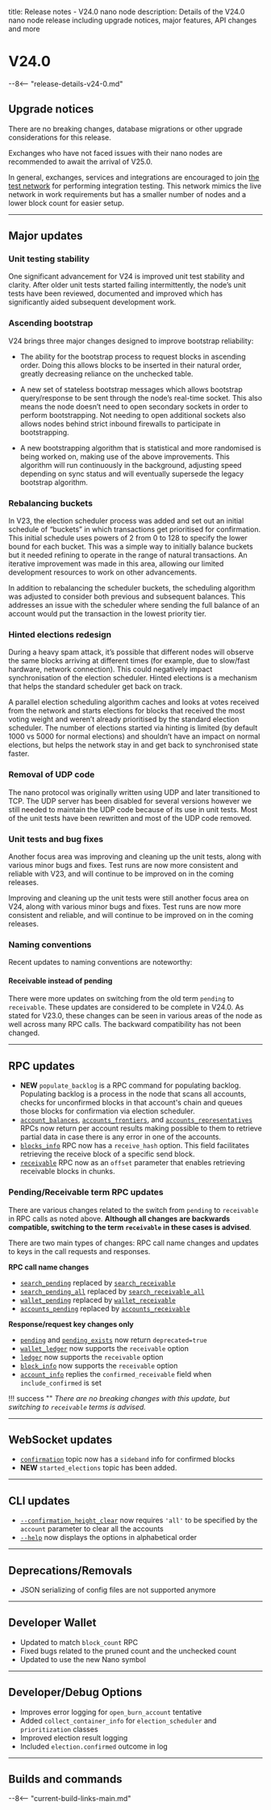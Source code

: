 title: Release notes - V24.0 nano node
description: Details of the V24.0 nano node release including upgrade notices, major features, API changes and more

# V24.0

--8<-- "release-details-v24-0.md"

## Upgrade notices

There are no breaking changes, database migrations or other upgrade considerations for this release.

Exchanges who have not faced issues with their nano nodes are recommended to await the arrival of V25.0.

In general, exchanges, services and integrations are encouraged to join [the test network](../running-a-node/test-network.md) for performing integration testing. This network mimics the live network in work requirements but has a smaller number of nodes and a lower block count for easier setup.

---

## Major updates

### Unit testing stability

One significant advancement for V24 is improved unit test stability and clarity. After older unit tests started failing intermittently, the node’s unit tests have been reviewed, documented and improved which has significantly aided subsequent development work.

### Ascending bootstrap

V24 brings three major changes designed to improve bootstrap reliability:

* The ability for the bootstrap process to request blocks in ascending order. Doing this allows blocks to be inserted in their natural order, greatly decreasing reliance on the unchecked table.

* A new set of stateless bootstrap messages which allows bootstrap query/response to be sent through the node’s real-time socket. This also means the node doesn’t need to open secondary sockets in order to perform bootstrapping. Not needing to open additional sockets also allows nodes behind strict inbound firewalls to participate in bootstrapping.

* A new bootstrapping algorithm that is statistical and more randomised is being worked on, making use of the above improvements. This algorithm will run continuously in the background, adjusting speed depending on sync status and will eventually supersede the legacy bootstrap algorithm.

### Rebalancing buckets

In V23, the election scheduler process was added and set out an initial schedule of “buckets” in which transactions get prioritised for confirmation. This initial schedule uses powers of 2 from 0 to 128 to specify the lower bound for each bucket. This was a simple way to initially balance buckets but it needed refining to operate in the range of natural transactions. An iterative improvement was made in this area, allowing our limited development resources to work on other advancements.

In addition to rebalancing the scheduler buckets, the scheduling algorithm was adjusted to consider both previous and subsequent balances. This addresses an issue with the scheduler where sending the full balance of an account would put the transaction in the lowest priority tier.

### Hinted elections redesign

During a heavy spam attack, it’s possible that different nodes will observe the same blocks arriving at different times (for example, due to slow/fast hardware, network connection). This could negatively impact synchronisation of the election scheduler. Hinted elections is a mechanism that helps the standard scheduler get back on track.

A parallel election scheduling algorithm caches and looks at votes received from the network and starts elections for blocks that received the most voting weight and weren’t already prioritised by the standard election scheduler. The number of elections started via hinting is limited (by default 1000 vs 5000 for normal elections) and shouldn’t have an impact on normal elections, but helps the network stay in and get back to synchronised state faster.

### Removal of UDP code

The nano protocol was originally written using UDP and later transitioned to TCP. The UDP server has been disabled for several versions however we still needed to maintain the UDP code because of its use in unit tests. Most of the unit tests have been rewritten and most of the UDP code removed.

### Unit tests and bug fixes

Another focus area was improving and cleaning up the unit tests, along with various minor bugs and fixes. Test runs are now more consistent and reliable with V23, and will continue to be improved on in the coming releases.

Improving and cleaning up the unit tests were still another focus area on V24, along with various minor bugs and fixes. Test runs are now more consistent and reliable, and will continue to be improved on in the coming releases.

### Naming conventions

Recent updates to naming conventions are noteworthy:

#### Receivable instead of pending

There were more updates on switching from the old term `pending` to `receivable`. These updates are considered to be complete in V24.0. As stated for V23.0, these changes can be seen in various areas of the node as well across many RPC calls. The backward compatibility has not been changed.

---

## RPC updates

* **NEW** `populate_backlog` is a RPC command for populating backlog. Populating backlog is a process in the node that scans all accounts, checks for unconfirmed blocks in that account's chain and queues those blocks for confirmation via election scheduler.
* [`account_balances`](../commands/rpc-protocol.md#accounts_balances), [`accounts_frontiers`](../commands/rpc-protocol.md#accounts_frontiers), and [`accounts_representatives`](../commands/rpc-protocol.md#accounts_representatives) RPCs now return per account results making possible to them to retrieve partial data in case there is any error in one of the accounts.
* [`blocks_info`](../commands/rpc-protocol.md#block_info) RPC now has a `receive_hash` option. This field facilitates retrieving the receive block of a specific send block.
* [`receivable`](../commands/rpc-protocol.md#receivable) RPC now as an `offset` parameter that enables retrieving receivable blocks in chunks.

### Pending/Receivable term RPC updates

There are various changes related to the switch from `pending` to `receivable` in RPC calls as noted above. **Although all changes are backwards compatible, switching to the term `receivable` in these cases is advised**.

There are two main types of changes: RPC call name changes and updates to keys in the call requests and responses.

**RPC call name changes**

* [`search_pending`](../commands/rpc-protocol.md#search_pending) replaced by [`search_receivable`](../commands/rpc-protocol.md#search_receivable)
* [`search_pending_all`](../commands/rpc-protocol.md#search_pending_all) replaced by [`search_receivable_all`](../commands/rpc-protocol.md#search_receivable_all)
* [`wallet_pending`](../commands/rpc-protocol.md#wallet_pending) replaced by [`wallet_receivable`](../commands/rpc-protocol.md#wallet_receivable)
* [`accounts_pending`](../commands/rpc-protocol.md#accounts_pending) replaced by [`accounts_receivable`](../commands/rpc-protocol.md#accounts_receivable)

**Response/request key changes only**

* [`pending`](../commands/rpc-protocol.md#pending) and [`pending_exists`](../commands/rpc-protocol.md#pending_exists) now return `deprecated=true`
* [`wallet_ledger`](../commands/rpc-protocol.md#wallet_ledger) now supports the `receivable` option
* [`ledger`](../commands/rpc-protocol.md#ledger) now supports the `receivable` option
* [`block_info`](../commands/rpc-protocol.md#block_info) now supports the `receivable` option
* [`account_info`](../commands/rpc-protocol.md#account_info) replies the `confirmed_receivable` field when `include_confirmed` is set

!!! success ""
    _There are no breaking changes with this update, but switching to `receivable` terms is advised._

---

## WebSocket updates

* [`confirmation`](../integration-guides/websockets.md#confirmations) topic now has a `sideband` info for confirmed blocks
* **NEW** `started_elections` topic has been added. 

---

## CLI updates 

* [`--confirmation_height_clear`](../commands/command-line-interface.md#-confirmation_height_clear) now requires `'all'` to be specified by the `account` parameter to clear all the accounts
* [`--help`](../commands/command-line-interface.md#-help) now displays the options in alphabetical order

---

## Deprecations/Removals

* JSON serializing of config files are not supported anymore

---

## Developer Wallet

* Updated to match `block_count` RPC
* Fixed bugs related to the pruned count and the unchecked count
* Updated to use the new Nano symbol

---

## Developer/Debug Options

* Improves error logging for `open_burn_account` tentative
* Added `collect_container_info` for `election_scheduler` and `prioritization` classes
* Improved election result logging
* Included `election.confirmed` outcome in log

---

## Builds and commands

--8<-- "current-build-links-main.md"
